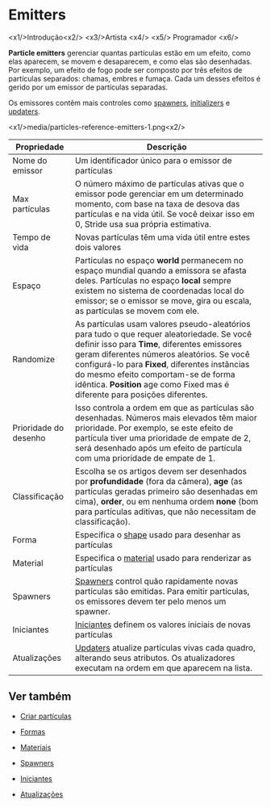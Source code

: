 # Emitters

<x1\/>Introdução<x2\/>
<x3\/>Artista <x4\/>
<x5\/> Programador <x6\/>

**Particle emitters** gerenciar quantas partículas estão em um efeito, como elas aparecem, se movem e desaparecem, e como elas são desenhadas. Por exemplo, um efeito de fogo pode ser composto por três efeitos de partículas separados: chamas, embres e fumaça. Cada um desses efeitos é gerido por um emissor de partículas separadas.

Os emissores contêm mais controles como [spawners](spawners.md), [initializers](initializers.md) e [updaters](updaters.md).

<x1\/>media\/particles-reference-emitters-1.png<x2\/>

| Propriedade | Descrição |
| ---------------- | -----------
| Nome do emissor | Um identificador único para o emissor de partículas |
| Max partículas | O número máximo de partículas ativas que o emissor pode gerenciar em um determinado momento, com base na taxa de desova das partículas e na vida útil. Se você deixar isso em 0, Stride usa sua própria estimativa. |
| Tempo de vida | Novas partículas têm uma vida útil entre estes dois valores |
| Espaço | Partículas no espaço **world** permanecem no espaço mundial quando a emissora se afasta deles. Partículas no espaço **local** sempre existem no sistema de coordenadas local do emissor; se o emissor se move, gira ou escala, as partículas se movem com ele. |
| Randomize | As partículas usam valores pseudo-aleatórios para tudo o que requer aleatoriedade. Se você definir isso para **Time**, diferentes emissores geram diferentes números aleatórios. Se você configurá-lo para **Fixed**, diferentes instâncias do mesmo efeito comportam-se de forma idêntica. **Position** age como Fixed mas é diferente para posições diferentes. |
| Prioridade do desenho | Isso controla a ordem em que as partículas são desenhadas. Números mais elevados têm maior prioridade. Por exemplo, se este efeito de partícula tiver uma prioridade de empate de 2, será desenhado após um efeito de partícula com uma prioridade de empate de 1. |
| Classificação | Escolha se os artigos devem ser desenhados por **profundidade** (fora da câmera), **age** (as partículas geradas primeiro são desenhadas em cima), **order**, ou em nenhuma ordem **none** (bom para partículas aditivas, que não necessitam de classificação). |
| Forma | Especifica o [shape](shapes.md) usado para desenhar as partículas |
| Material | Especifica o [material](materials.md) usado para renderizar as partículas |
| Spawners | [Spawners](spawners.md) control quão rapidamente novas partículas são emitidas. Para emitir partículas, os emissores devem ter pelo menos um spawner. |
| Iniciantes | [Iniciantes](initializers.md) definem os valores iniciais de novas partículas |
| Atualizações | [Updaters](updaters.md) atualize partículas vivas cada quadro, alterando seus atributos. Os atualizadores executam na ordem em que aparecem na lista. |

## Ver também

* [Criar partículas](create-particles.md)

* [Formas](shapes.md)

* [Materiais](materials.md)

* [Spawners](spawners.md)

* [Iniciantes](initializers.md)

* [Atualizações](updaters.md)